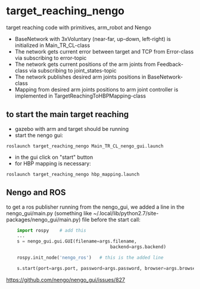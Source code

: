 # target_reaching_nengo

target reaching code with primitives, arm_robot and Nengo

* BaseNetwork with 3xVoluntary (near-far, up-down, left-right) is initialized in Main_TR_CL-class
* The network gets current error between target and TCP from Error-class via subscribing to error-topic
* The network gets current positions of the arm joints from Feedback-class via subscribing to joint_states-topic
* The network publishes desired arm joints positions in BaseNetwork-class
* Mapping from desired arm joints positions to arm joint controller is implemented in TargetReachingToHBPMapping-class

## to start the main target reaching
* gazebo with arm and target should be running
* start the nengo gui:
```
roslaunch target_reaching_nengo Main_TR_CL_nengo_gui.launch
```
* in the gui click on "start" button
* for HBP mapping is necessary:
```
roslaunch target_reaching_nengo hbp_mapping.launch
```


## Nengo and ROS
to get a ros publisher running from the nengo_gui, we added a line in the nengo_gui/main.py (something like ~/.local/lib/python2.7/site-packages/nengo_gui/main.py) file before the start call:

``` python
    import rospy    # add this
    ...
    s = nengo_gui.gui.GUI(filename=args.filename,
                                       backend=args.backend)

    rospy.init_node('nengo_ros')   # this is the added line

    s.start(port=args.port, password=args.password, browser=args.browser)
```

https://github.com/nengo/nengo_gui/issues/827
